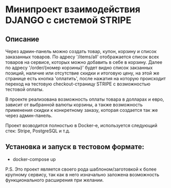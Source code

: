 # Минипроект взаимодействия DJANGO c системой STRIPE

## Описание

Через админ-панель можно создать товар, купон, корзину и список заказанных товаров. По адресу '/items/all' отображается список всех товаров на сервисе, которых можно добавить в себе в корзину. Далее по адресу '/order/{номер корзины}' будет видно список закзанных позиций, наличие или отсутствие скидки и итоговую цену, на этой же странице есть кнопка 'оплатить', после нажатия на которую происходит переход на тестовую checkout-страницу STRIPE с возможностью тестовой оплаты.

В проекте реализована возможность оплаты товара в долларах и евро, зависит от выбранной валюты корзины, а также возможность применения скидки к конкретному заказу, которая создается так же через админ-панель.

Проект возводится полностью в Docker-е, используется следующий стек: Stripe, PostgreSQL и т.д.

## Установка и запуск в тестовом формате:

- docker-compose up

P.S. Это проект является своего рода шаблоном/заготовкой к более крупному сервису, так как в него изначально заложена возможность функционального расширения при желании.
